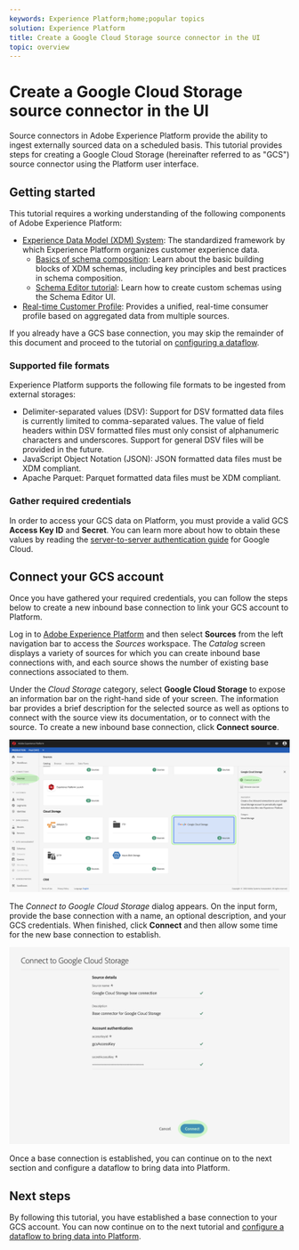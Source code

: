 ```yaml
---
keywords: Experience Platform;home;popular topics
solution: Experience Platform
title: Create a Google Cloud Storage source connector in the UI
topic: overview
---
```


# Create a Google Cloud Storage source connector in the UI

Source connectors in Adobe Experience Platform provide the ability to ingest externally sourced data on a scheduled basis. This tutorial provides steps for creating a Google Cloud Storage (hereinafter referred to as "GCS") source connector using the Platform user interface.

## Getting started

This tutorial requires a working understanding of the following components of Adobe Experience Platform:

*   [Experience Data Model (XDM) System](../../../../../xdm/home.md): The standardized framework by which Experience Platform organizes customer experience data.
    *   [Basics of schema composition](../../../../../xdm/schema/composition.md): Learn about the basic building blocks of XDM schemas, including key principles and best practices in schema composition.
    *   [Schema Editor tutorial](../../../../../xdm/tutorials/create-schema-ui.md): Learn how to create custom schemas using the Schema Editor UI.
*   [Real-time Customer Profile](../../../../../profile/home.md): Provides a unified, real-time consumer profile based on aggregated data from multiple sources.

If you already have a GCS base connection, you may skip the remainder of this document and proceed to the tutorial on [configuring a dataflow](../../dataflow/batch/cloud-storage.md).

### Supported file formats

Experience Platform supports the following file formats to be ingested from external storages:

*   Delimiter-separated values (DSV): Support for DSV formatted data files is currently limited to comma-separated values. The value of field headers within DSV formatted files must only consist of alphanumeric characters and underscores. Support for general DSV files will be provided in the future.
*   JavaScript Object Notation (JSON): JSON formatted data files must be XDM compliant.
*   Apache Parquet: Parquet formatted data files must be XDM compliant.

### Gather required credentials

In order to access your GCS data on Platform, you must provide a valid GCS **Access Key ID** and **Secret**. You can learn more about how to obtain these values by reading the <a href="https://cloud.google.com/docs/authentication/production" target="_blank">server-to-server authentication guide</a> for Google Cloud.

## Connect your GCS account

Once you have gathered your required credentials, you can follow the steps below to create a new inbound base connection to link your GCS account to Platform.

Log in to <a href="https://platform.adobe.com" target="_blank">Adobe Experience Platform</a> and then select **Sources** from the left navigation bar to access the *Sources* workspace. The *Catalog* screen displays a variety of sources for which you can create inbound base connections with, and each source shows the number of existing base connections associated to them.

Under the *Cloud Storage* category, select **Google Cloud Storage** to expose an information bar on the right-hand side of your screen. The information bar provides a brief description for the selected source as well as options to connect with the source view its documentation, or to connect with the source. To create a new inbound base connection, click **Connect source**. 

![](../../../../images/tutorials/create/google-cloud-storage/sources-catalog.png)

The _Connect to Google Cloud Storage_ dialog appears. On the input form, provide the base connection with a name, an optional description, and your GCS credentials. When finished, click **Connect** and then allow some time for the new base connection to establish.

![](../../../../images/tutorials/create/google-cloud-storage/gcs-credentials.png)

Once a base connection is established, you can continue on to the next section and configure a dataflow to bring data into Platform.

## Next steps

By following this tutorial, you have established a base connection to your GCS account. You can now continue on to the next tutorial and [configure a dataflow to bring data into Platform](../../dataflow/batch/cloud-storage.md).